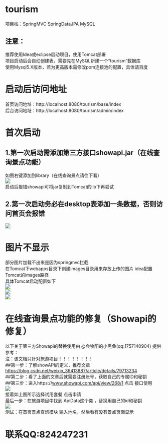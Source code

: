 # tourism  
项目栈：SpringMVC SpringDataJPA MySQL    
## 注意：  
推荐使用Idea或eclipse启动项目，使用Tomcat部署  
项目启动后会自动创建表，需要先在MySQL新建一个“tourism”数据库  
使用Mysql5.X版本，若为更高版本需修改pom连接池的配置，具体请百度  

# 启动后访问地址  
首页访问地址：http://localhost:8080/tourism/base/index  
后台访问地址：http://localhost:8080/tourism/admin/index  

# 首次启动  
## 1.第一次启动需添加第三方接口showapi.jar（在线查询景点功能）  
如图右键添加到library（在线查询景点请往下看）   
![](https://github.com/jwwam/tourism/blob/master/src/main/webapp/images/addjar1.png)    
启动后报错showapi可将jar复制到Tomcat的lib下再尝试   
## 2.第一次启动务必在desktop表添加一条数据，否则访问首页会报错  
![](https://github.com/jwwam/tourism/blob/master/src/main/webapp/images/beforestart.png)  

# 图片不显示  
部分图片加载不出来是因为springmvc拦截   
在Tomcat下webapps目录下创建images目录用来存放上传的图片 idea配置Tomcat的images路径  
具体Tomcat启动配置如下  
![](https://github.com/jwwam/tourism/blob/master/src/main/webapp/images/imageUpload1.png)   
![](https://github.com/jwwam/tourism/blob/master/src/main/webapp/images/imageUpload2.png)   
![](https://github.com/jwwam/tourism/blob/master/src/main/webapp/images/imageUpload3.png)   

# 在线查询景点功能的修复（Showapi的修复）
以下关于第三方Showapi的替换使用由 @会牧阳的小黑鱼(qq:1757140904) 提供参考：  
注：该文档只针对旅游项目！！！！！！！！   
##第一步：了解showAPI的定义，推荐文章  
https://blog.csdn.net/weixin_36413887/article/details/79713234  
##第二步：看了上面的文章后就需要注册账号，获取自己的专属ID和秘钥  
##第三步：进入https://www.showapi.com/api/view/268/1  点击 接口使用    
![](https://github.com/jwwam/tourism/blob/master/src/main/webapp/images/showapi1.png)   
接着如上图所示选择试用套餐  点击申请  
最后一步：在旅游项目中找到 ApiData这个类 ，替换用自己的id和秘钥  
![](https://github.com/jwwam/tourism/blob/master/src/main/webapp/images/showapi2.png)   
测试：在首页景点查询模块  输入地名，然后看有没有景点页面显示   

# 联系QQ:824247231  
